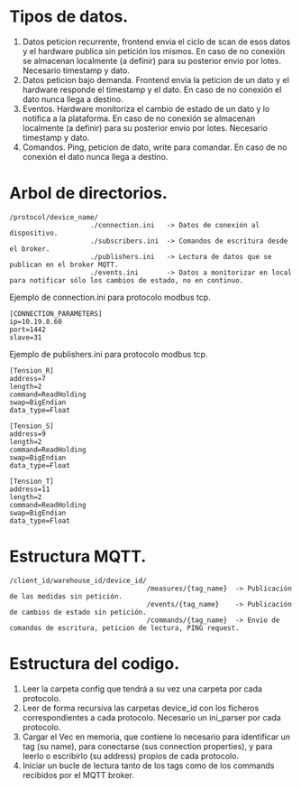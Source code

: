 # Tipos de datos.

1.  Datos peticion recurrente, frontend envia el ciclo de scan de esos datos y el hardware publica sin petición los mismos.
En caso de no conexión se almacenan localmente (a definir) para su posterior envio por lotes. Necesario timestamp y dato.
2.  Datos peticion bajo demanda. Frontend envia la peticion de un dato y el hardware responde el timestamp y el dato.
En caso de no conexión el dato nunca llega a destino.
3.  Eventos. Hardware monitoriza el cambio de estado de un dato y lo notifica a la plataforma.
En caso de no conexión se almacenan localmente (a definir) para su posterior envio por lotes. Necesario timestamp y dato.
4.  Comandos. Ping, peticion de dato, write para comandar.
En caso de no conexión el dato nunca llega a destino.

# Arbol de directorios.

    /protocol/device_name/
                        ./connection.ini   -> Datos de conexión al dispositivo.
                        ./subscribers.ini  -> Comandos de escritura desde el broker.
                        ./publishers.ini   -> Lectura de datos que se publican en el broker MQTT.
                        ./events.ini       -> Datos a monitorizar en local para notificar sólo los cambios de estado, no en continuo.

Ejemplo de connection.ini para protocolo modbus tcp.

    [CONNECTION_PARAMETERS]
    ip=10.19.8.60
    port=1442
    slave=31

Ejemplo de publishers.ini para protocolo modbus tcp.

    [Tension_R]
    address=7
    length=2
    command=ReadHolding
    swap=BigEndian
    data_type=Float

    [Tension_S]
    address=9
    length=2
    command=ReadHolding
    swap=BigEndian
    data_type=Float

    [Tension_T]
    address=11
    length=2
    command=ReadHolding
    swap=BigEndian
    data_type=Float

# Estructura MQTT.

    /client_id/warehouse_id/device_id/
                                      /measures/{tag_name}  -> Publicación de las medidas sin petición.
                                      /events/{tag_name}    -> Publicación de cambios de estado sin petición.
                                      /commands/{tag_name}  -> Envio de comandos de escritura, peticion de lectura, PING request.

# Estructura del codigo.
1. Leer la carpeta config que tendrá a su vez una carpeta por cada protocolo.
2. Leer de forma recursiva las carpetas device_id con los ficheros correspondientes a cada protocolo. Necesario un ini_parser por cada protocolo.
3. Cargar el Vec<Tag> en memoria, que contiene lo necesario para identificar un tag (su name), para conectarse (sus connection properties), y para leerlo o escribirlo (su address) propios de cada protocolo.
4. Iniciar un bucle de lectura tanto de los tags como de los commands recibidos por el MQTT broker.